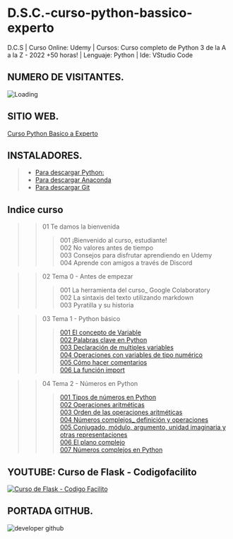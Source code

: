 # D.S.C.-curso-python-bassico-experto
D.C.S | Curso Online: Udemy | Cursos: Curso completo de Python 3 de la A a la Z - 2022 +50 horas! | Lenguaje: Python | Ide: VStudio Code

## NUMERO DE VISITANTES.
<img align="left" src = "https://profile-counter.glitch.me/D.S.C.-curso-python-basico-experto/count.svg" alt ="Loading"> <br>

## SITIO WEB.
[Curso Python Basico a Experto](https://developer-community-sw.github.io/D.S.C.-curso-python-basico-experto/)
## INSTALADORES.
> * [Para descargar Python:](https://www.python.org/) <br>
> * [Para descargar Anaconda](https://www.anaconda.com/products/individual) <br>
> * [Para descargar Git](https://git-scm.com/) <br>

## Indice curso
>> 01 Te damos la bienvenida
>>> 001 ¡Bienvenido al curso, estudiante!<br>
>>> 002 No valores antes de tiempo<br>
>>> 003 Consejos para disfrutar aprendiendo en Udemy<br>
>>> 004 Aprende con amigos a través de Discord<br>

>> 02 Tema 0 - Antes de empezar
>>> 001 La herramienta del curso_ Google Colaboratory<br>
>>> 002 La sintaxis del texto utilizando markdown<br>
>>> 003 Pyratilla y su historia<br>

>> 03 Tema 1 - Python básico
>>> [001 El concepto de Variable](https://github.com/developer-community-sw/D.S.C.-curso-python-basico-experto/blob/main/resources/03%20Tema%201%20-%20Python%20ba%CC%81sico/001%20El%20concepto%20de%20Variable.ipynb)<br>
>>> [002 Palabras clave en Python](https://github.com/developer-community-sw/D.S.C.-curso-python-basico-experto/blob/main/resources/03%20Tema%201%20-%20Python%20ba%CC%81sico/002%20Palabras%20clave%20en%20Python.ipynb)<br>
>>> [003 Declaración de multiples variables](https://github.com/developer-community-sw/D.S.C.-curso-python-basico-experto/blob/main/resources/03%20Tema%201%20-%20Python%20ba%CC%81sico/003%20Declaracio%CC%81n%20de%20multiples%20variables.ipynb)<br>
>>> [004 Operaciones con variables de tipo numérico](https://github.com/developer-community-sw/D.S.C.-curso-python-basico-experto/blob/main/resources/03%20Tema%201%20-%20Python%20ba%CC%81sico/004%20Operaciones%20con%20variables%20de%20tipo%20nume%CC%81rico.ipynb)<br>
>>> [005 Cómo hacer comentarios](https://github.com/developer-community-sw/D.S.C.-curso-python-basico-experto/blob/main/resources/03%20Tema%201%20-%20Python%20ba%CC%81sico/005%20Co%CC%81mo%20hacer%20comentarios.ipynb)<br>
>>> [006 La función import](https://github.com/developer-community-sw/D.S.C.-curso-python-basico-experto/blob/main/resources/03%20Tema%201%20-%20Python%20ba%CC%81sico/006%20La%20funcio%CC%81n%20import.ipynb)<br>

>> 04 Tema 2 - Números en Python
>>> [001 Tipos de números en Python](https://github.com/developer-community-sw/D.S.C.-curso-python-basico-experto/blob/main/resources/04%20Tema%202%20-%20Nu%CC%81meros%20en%20Python/001%20Tipos%20de%20nu%CC%81meros%20en%20Python.ipynb)<br>
>>> [002 Operaciones aritméticas]()<br>
>>> [003 Orden de las operaciones aritméticas]()<br>
>>> [004 Números complejos_ definición y operaciones]()<br>
>>> [005 Conjugado, módulo, argumento, unidad imaginaria y otras representaciones]()<br>
>>> [006 El plano complejo]()<br>
>>> [007 Números complejos en Python]()<br>

## YOUTUBE: Curso de Flask - Codigofacilito
[![Curso de Flask - Codigo Facilito](https://user-images.githubusercontent.com/36086876/149682172-1951c8ea-28c6-406f-8b34-44fcf27e3469.png)](https://youtube.com/playlist?list=PLagErt3C7iltAydvN6SgCVKsOH4xQQKsk)

## PORTADA GITHUB.
![developer github](https://user-images.githubusercontent.com/36086876/149681760-947f442b-a455-4f4a-80ab-1ce8341c83c6.png)